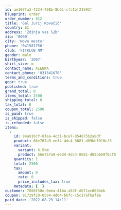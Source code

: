 ```yaml
---
id: ae107fa3-4224-408b-8b61-cfc1bf21592f
blueprint: order
order_number: 812
title: 'Gal Jurij Kovačič'
country: SI
address: 'Ždinja vas 52b'
zip: '8000'
city: 'Novo mesto'
phone: '041581756'
club: 'FITKLUB NM'
gender: male
birthyear: '2007'
shirt_size: m
contact_name: ALENKA
contact_phone: '031341678'
terms_and_conditions: true
gdpr: true
published: true
grand_total: 0
items_total: 2500
shipping_total: 0
tax_total: 0
coupon_total: 2500
is_paid: true
is_shipped: false
is_refunded: false
items:
  -
    id: 94a910cf-8fea-4c31-bce7-854075b2a8df
    product: 66e767a9-ee34-4dc4-8681-d09bb59f0cf5
    variant:
      variant: 6.5km
      product: 66e767a9-ee34-4dc4-8681-d09bb59f0cf5
    quantity: 1
    total: 2500
    tax:
      amount: 0
      rate: 0
      price_includes_tax: true
    metadata: {  }
customer: 7808f50e-0eea-41ba-a53f-d071ec0694eb
coupon: 91729f20-0564-4d04-b6fc-c5c17af6af9a
paid_date: '2022-08-23 14:11'
---
```


